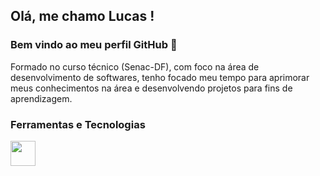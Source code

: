 ## Olá, me chamo Lucas ! 
### Bem vindo ao meu perfil GitHub 👋

Formado no curso técnico (Senac-DF), com foco na área de desenvolvimento de softwares, tenho focado meu tempo para aprimorar meus conhecimentos na área e desenvolvendo projetos para fins de aprendizagem.



### Ferramentas e Tecnologias

<img src="https://cdn.jsdelivr.net/gh/devicons/devicon/icons/git/laravel-plain.svg" width="40" height="40"/>
